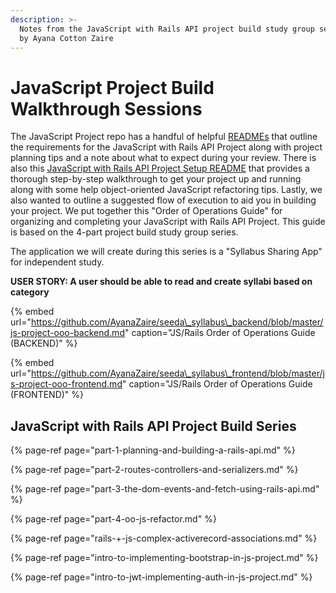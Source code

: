 ```yaml
---
description: >-
  Notes from the JavaScript with Rails API project build study group series run
  by Ayana Cotton Zaire
---
```


# JavaScript Project Build Walkthrough Sessions

The JavaScript Project repo has a handful of helpful [READMEs](https://github.com/learn-co-students/js-spa-project-instructions-online-web-sp-000) that outline the requirements for the JavaScript with Rails API Project along with project planning tips and a note about what to expect during your review. There is also this [JavaScript with Rails API Project Setup README](https://github.com/learn-co-curriculum/mod3-project-week-setup-example) that provides a thorough step-by-step walkthrough to get your project up and running along with some help object-oriented JavaScript refactoring tips. Lastly, we also wanted to outline a suggested flow of execution to aid you in building your project. We put together this "Order of Operations Guide" for organizing and completing your JavaScript with Rails API Project. This guide is based on the 4-part project build study group series.

The application we will create during this series is a "Syllabus Sharing App" for independent study.

**USER STORY: A user should be able to read and create syllabi based on category**

{% embed url="https://github.com/AyanaZaire/seeda\_syllabus\_backend/blob/master/js-project-ooo-backend.md" caption="JS/Rails Order of Operations Guide \(BACKEND\)" %}

{% embed url="https://github.com/AyanaZaire/seeda\_syllabus\_frontend/blob/master/js-project-ooo-frontend.md" caption="JS/Rails Order of Operations Guide \(FRONTEND\)" %}

## JavaScript with Rails API Project Build Series

{% page-ref page="part-1-planning-and-building-a-rails-api.md" %}

{% page-ref page="part-2-routes-controllers-and-serializers.md" %}

{% page-ref page="part-3-the-dom-events-and-fetch-using-rails-api.md" %}

{% page-ref page="part-4-oo-js-refactor.md" %}

{% page-ref page="rails-+-js-complex-activerecord-associations.md" %}

{% page-ref page="intro-to-implementing-bootstrap-in-js-project.md" %}

{% page-ref page="intro-to-jwt-implementing-auth-in-js-project.md" %}

